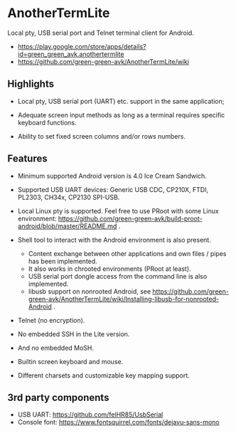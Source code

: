 # AnotherTermLite
Local pty, USB serial port and Telnet terminal client for Android.

* https://play.google.com/store/apps/details?id=green_green_avk.anothertermlite
* https://github.com/green-green-avk/AnotherTermLite/wiki


## Highlights

* Local pty, USB serial port (UART) etc. support in the same application;

* Adequate screen input methods as long as a terminal requires specific keyboard functions.

* Ability to set fixed screen columns and/or rows numbers.


## Features

* Minimum supported Android version is 4.0 Ice Cream Sandwich.

* Supported USB UART devices: Generic USB CDC, CP210X, FTDI, PL2303, CH34x, CP2130 SPI-USB.

* Local Linux pty is supported. Feel free to use PRoot with some Linux environment:
https://github.com/green-green-avk/build-proot-android/blob/master/README.md .

* Shell tool to interact with the Android environment is also present.
   - Content exchange between other applications and own files / pipes has been implemented.
   - It also works in chrooted environments (PRoot at least).
   - USB serial port dongle access from the command line is also implemented.
   - libusb support on nonrooted Android, see https://github.com/green-green-avk/AnotherTermLite/wiki/Installing-libusb-for-nonrooted-Android .

* Telnet (no encryption).

* No embedded SSH in the Lite version.

* And no embedded MoSH.

* Builtin screen keyboard and mouse.

* Different charsets and customizable key mapping support.


## 3rd party components

* USB UART: https://github.com/felHR85/UsbSerial
* Console font: https://www.fontsquirrel.com/fonts/dejavu-sans-mono
